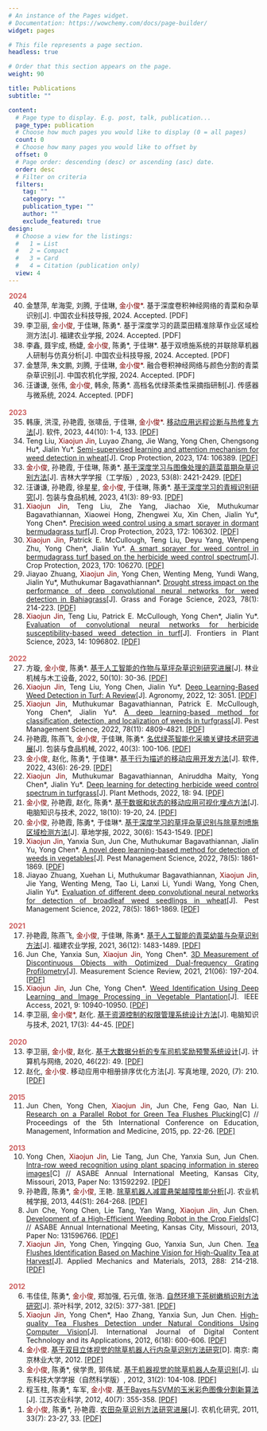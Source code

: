 ```yaml
---
# An instance of the Pages widget.
# Documentation: https://wowchemy.com/docs/page-builder/
widget: pages

# This file represents a page section.
headless: true

# Order that this section appears on the page.
weight: 90

title: Publications
subtitle: ""

content:
  # Page type to display. E.g. post, talk, publication...
  page_type: publication
  # Choose how much pages you would like to display (0 = all pages)
  count: 0
  # Choose how many pages you would like to offset by
  offset: 0
  # Page order: descending (desc) or ascending (asc) date.
  order: desc
  # Filter on criteria
  filters:
    tag: ""
    category: ""
    publication_type: ""
    author: ""
    exclude_featured: true
design:
  # Choose a view for the listings:
  #   1 = List
  #   2 = Compact
  #   3 = Card
  #   4 = Citation (publication only)
  view: 4
---
```


<div style="text-align: justify">
<ol reversed style="padding-inline-start: 36px">
<font color="#CD5C5C"><b style="margin-left: -35px">2024</b></font>
<li>金慧萍, 牟海雯, 刘腾, 于佳琳, <font color="800000">金小俊*</font>. 基于深度卷积神经网络的青菜和杂草识别[J]. 中国农业科技导报, 2024. Accepted. [PDF]</li>
<li>李卫丽, <font color="800000">金小俊</font>, 于佳琳, 陈勇*. 基于深度学习的蔬菜田精准除草作业区域检测方法[J]. 福建农业学报, 2024. Accepted. [PDF]</li>
<li>李鑫, 聂宇成, 杨婕, <font color="800000">金小俊</font>, 陈勇*, 于佳琳*. 基于双喷施系统的并联除草机器人研制与仿真分析[J]. 中国农业科技导报, 2024. Accepted. [PDF]</li>
<li>金慧萍, 朱文鹏, 刘腾, 于佳琳, <font color="800000">金小俊*</font>. 融合卷积神经网络与颜色分割的青菜杂草识别[J]. 中国农机化学报, 2024. Accepted. [PDF]</li>
<li >汪谦谦, 张伟, <font color="800000">金小俊</font>, 韩余, 陈勇*. 高档名优绿茶柔性采摘指研制[J]. 传感器与微系统, 2024. Accepted. [PDF]</li>
<br />
<font color="#CD5C5C"><b style="margin-left: -35px">2023</b></font>
<li>韩康, 洪滢, 孙艳霞, 张啸岳, 于佳琳, <font color="800000">金小俊*</font>. <a href="https://kns.cnki.net/kcms2/article/abstract?v=0kbmF0AymBAfGmAND283v9te-blavFNwLOi7hQW5iffO-Rs7Z_1We2CsfaX_0Bu5ttVOXwlZZxP86e752OC9q4DclNlmNxu6cOWUJNqpS-D0X5IpBanTxOvUK01KBgLUkvjUS-iZPB7aFXtbVAWstQ==&uniplatform=NZKPT&language=CHS">移动应用远程诊断与热修复方法</a >[J]. 软件, 2023, 44(10): 1-4, 133. <a href="./archive/publication/移动应用远程诊断与热修复方法.pdf">[PDF]</a ></li>
<li>Teng Liu, <font color="800000">Xiaojun Jin</font>, Luyao Zhang, Jie Wang, Yong Chen, Chengsong Hu*, Jialin Yu*. <a href="https://doi.org/10.1016/j.cropro.2023.106389">Semi-supervised learning and attention mechanism for weed detection in wheat</a >[J]. Crop Protection, 2023, 174: 106389. <a href="./archive/publication/Semi-supervised learning and attention mechanism for weed detection in wheat.pdf">[PDF]</a ></li>
<li><font color="800000">金小俊</font>, 孙艳霞, 于佳琳, 陈勇*. <a href="https://doi.org/10.13229/j.cnki.jdxbgxb.20211070">基于深度学习与图像处理的蔬菜苗期杂草识别方法</a >[J]. 吉林大学学报（工学版）, 2023, 53(8): 2421-2429. <a href="./archive/publication/基于深度学习与图像处理的蔬菜苗期杂草识别方法.pdf">[PDF]</a ></li>
<li >汪谦谦, 孙艳霞, 徐星星, <font color="800000">金小俊</font>, 于佳琳, 陈勇*. <a href="https://kns.cnki.net/kcms2/article/abstract?v=3uoqIhG8C44YLTlOAiTRKu87-SJxoEJutOehf2D0XouCH-lhM6pGz92FoSSt3hwWSRYa009-_rfEK7k02GzzkZGISgSg7fl2&uniplatform=NZKPT">基于深度学习的青椒识别研究</a >[J]. 包装与食品机械, 2023, 41(3): 89-93. <a href="./archive/publication/基于深度学习的青椒识别研究.pdf">[PDF]</a ></li>
<li><font color="800000">Xiaojun Jin</font>, Teng Liu, Zhe Yang, Jiachao Xie, Muthukumar Bagavathiannan, Xiaowei Hong, Zhengwei Xu, Xin Chen, Jialin Yu*, Yong Chen*. <a href="https://doi.org/10.1016/j.cropro.2023.106302">Precision weed control using a smart sprayer in dormant bermudagrass turf</a >[J]. Crop Protection, 2023, 172: 106302. <a href="./archive/publication/Precision weed control using a smart sprayer in dormant bermudagrass turf.pdf">[PDF]</a ></li>
<li><font color="800000">Xiaojun Jin</font>, Patrick E. McCullough, Teng Liu, Deyu Yang, Wenpeng Zhu, Yong Chen*, Jialin Yu*. <a href="https://doi.org/10.1016/j.cropro.2023.106270">A smart sprayer for weed control in bermudagrass turf based on the herbicide weed control spectrum</a >[J]. Crop Protection, 2023, 170: 106270. <a href="./archive/publication/A smart sprayer for weed control in bermudagrass turf based on the herbicide weed control spectrum.pdf">[PDF]</a ></li>
<li>Jiayao Zhuang, <font color="800000">Xiaojun Jin</font>, Yong Chen, Wenting Meng, Yundi Wang, Jialin Yu*, Muthukumar Bagavathiannan*. <a href="https://doi.org/10.1111/gfs.12583">Drought stress impact on the performance of deep convolutional neural networks for weed detection in Bahiagrass</a >[J]. Grass and Forage Science, 2023, 78(1): 214-223. <a href="./archive/publication/Drought stress impact on the performance of deep convolutional neural networks for weed detection in Bahiagrass.pdf">[PDF]</a ></li>
<li><font color="800000">Xiaojun Jin</font>, Teng Liu, Patrick E. McCullough, Yong Chen*, Jialin Yu*. <a href="https://doi.org/10.3389/fpls.2023.1096802">Evaluation of convolutional neural networks for herbicide susceptibility-based weed detection in turf</a >[J]. Frontiers in Plant Science, 2023, 14: 1096802. <a href="./archive/publication/Evaluation of convolutional neural networks for herbicide susceptibility-based weed detection in turf.pdf">[PDF]</a ></li>
<br />
<font color="#CD5C5C"><b style="margin-left: -35px">2022</b></font>
<li>方璇, <font color="800000">金小俊</font>, 陈勇*. <a href="https://doi.org/10.13279/j.cnki.fmwe.2022.0152">基于人工智能的作物与草坪杂草识别研究进展</a >[J]. 林业机械与木工设备, 2022, 50(10): 30-36. <a href="./archive/publication/基于人工智能的作物与草坪杂草识别研究进展.pdf">[PDF]</a ></li>
<li><font color="800000">Xiaojun Jin</font>, Teng Liu, Yong Chen, Jialin Yu*. <a href="https://doi.org/10.3390/agronomy12123051">Deep Learning-Based Weed Detection in Turf: A Review</a >[J]. Agronomy, 2022, 12: 3051. <a href="./archive/publication/Deep Learning-Based Weed Detection in Turf A Review.pdf">[PDF]</a ></li>
<li><font color="800000">Xiaojun Jin</font>, Muthukumar Bagavathiannan, Patrick E. McCullough, Yong Chen*, Jialin Yu*. <a href="https://doi.org/10.1002/ps.7102">A deep learning-based method for classification, detection, and localization of weeds in turfgrass</a >[J]. Pest Management Science, 2022, 78(11): 4809-4821. <a href="./archive/publication/A deep learning-based method for classification, detection, and localization of weeds in turfgrass.pdf">[PDF]</a ></li>
<li>孙艳霞, 陈燕飞, <font color="800000">金小俊</font>, 于佳琳, 陈勇*. <a href="https://kns.cnki.net/kcms/detail/detail.aspx?dbcode=CJFD&dbname=CJFDLAST2022&filename=BZSJ202203017&uniplatform=NZKPT&v=9VDRJy4GiL0Z1t3v8ivJmsLS-IFVLBhmI0j0gIhyxGc7RFbVhPHLAdsWp8nFsD5D">名优绿茶智能化采摘关键技术研究进展</a >[J]. 包装与食品机械, 2022, 40(3): 100-106. <a href="./archive/publication/名优绿茶智能化采摘关键技术研究进展.pdf">[PDF]</a ></li>
<li><font color="800000">金小俊</font>, 赵化, 陈勇*, 于佳琳*. <a href="https://kns.cnki.net/kcms/detail/detail.aspx?dbcode=CJFD&dbname=CJFDLAST2022&filename=RJZZ202206044&uniplatform=NZKPT&v=A1ichn5zc1-0CW4mW2la8wB7NVPitgUHn5MQyIp8E8qMmysXeKR-OYC3diJ0Yi1R">基于行为描述的移动应用开发方法</a >[J]. 软件, 2022, 43(6): 26-29. <a href="./archive/publication/基于行为描述的移动应用开发方法.pdf">[PDF]</a ></li>
<li><font color="800000">Xiaojun Jin</font>, Muthukumar Bagavathiannan, Aniruddha Maity, Yong Chen*, Jialin Yu*. <a href="https://doi.org/10.1186/s13007-022-00929-4">Deep learning for detecting herbicide weed control spectrum in turfgrass</a >[J]. Plant Methods, 2022, 18: 94. <a href="./archive/publication/Deep learning for detecting herbicide weed control spectrum in turfgrass.pdf">[PDF]</a ></li>
<li><font color="800000">金小俊</font>, 孙艳霞, 赵化, 陈勇*. <a href="https://doi.org/10.14004/j.cnki.ckt.2022.0803">基于数据和状态的移动应用可视化埋点方法</a >[J]. 电脑知识与技术, 2022, 18(10): 19-20, 24. <a href="./archive/publication/基于数据和状态的移动应用可视化埋点方法.pdf">[PDF]</a ></li>
<li><font color="800000">金小俊</font>, 孙艳霞, 陈勇*, 于佳琳*. <a href="https://kns.cnki.net/kcms/detail/detail.aspx?dbcode=CJFD&dbname=CJFDLAST2022&filename=CDXU202206027&uniplatform=NZKPT&v=xve8KgKxj-HrpcR2TtyYqdv8l3D27KmZTFbV6tRGzUUaizpJirSltFwcanZkOdIg">基于深度学习的草坪杂草识别与除草剂喷施区域检测方法</a >[J]. 草地学报, 2022, 30(6): 1543-1549. <a href="./archive/publication/基于深度学习的草坪杂草识别与除草剂喷施区域检测方法.pdf">[PDF]</a ></li>
<li><font color="800000">Xiaojun Jin</font>, Yanxia Sun, Jun Che, Muthukumar Bagavathiannan, Jialin Yu, Yong Chen*. <a href="https://doi.org/10.1002/ps.6804">A novel deep learning-based method for detection of weeds in vegetables</a >[J]. Pest Management Science, 2022, 78(5): 1861-1869. <a href="./archive/publication/A novel deep learning‐based method for detection of weeds in vegetables.pdf">[PDF]</a ></li>
<li>Jiayao Zhuang, Xuehan Li, Muthukumar Bagavathiannan, <font color="800000">Xiaojun Jin</font>, Jie Yang, Wenting Meng, Tao Li, Lanxi Li, Yundi Wang, Yong Chen, Jialin Yu*. <a href="https://doi.org/10.1002/ps.6656">Evaluation of different deep convolutional neural networks for detection of broadleaf weed seedlings in wheat</a >[J]. Pest Management Science, 2022, 78(5): 1861-1869. <a href="./archive/publication/Evaluation of different deep convolutional neural networks for detection of broadleaf weed seedlings in wheat.pdf">[PDF]</a ></li>
<br />
<font color="#CD5C5C"><b style="margin-left: -35px">2021</b></font>
<li>孙艳霞, 陈燕飞, <font color="800000">金小俊</font>, 于佳琳, 陈勇*. <a href="https://doi.org/10.19303/j.issn.1008-0384.2021.12.013">基于人工智能的青菜幼苗与杂草识别方法</a >[J]. 福建农业学报, 2021, 36(12): 1483-1489. <a href="./archive/publication/基于人工智能的青菜幼苗与杂草识别方法.pdf">[PDF]</a ></li>
<li>Jun Che, Yanxia Sun, <font color="800000">Xiaojun Jin</font>, Yong Chen*. <a href="https://doi.org/10.2478/msr-2021-0027">3D Measurement of Discontinuous Objects with Optimized Dual-frequency Grating Profilometry</a >[J]. Measurement Science Review, 2021, 21(06): 197-204. <a href="./archive/publication/3D Measurement of Discontinuous Objects with Optimized Dual-frequency Grating Profilometry.pdf">[PDF]</a ></li>
<li><font color="800000">Xiaojun Jin</font>, Jun Che, Yong Chen*. <a href="https://doi.org/10.1109/ACCESS.2021.3050296">Weed Identification Using Deep Learning and Image Processing in Vegetable Plantation</a >[J]. IEEE Access, 2021, 9: 10940-10950. <a href="./archive/publication/Weed Identification Using Deep Learning and Image Processing in Vegetable Plantation.pdf">[PDF]</a ></li>
<li>李卫丽, <font color="800000">金小俊*</font>, 赵化. <a href="https://doi.org/10.14004/j.cnki.ckt.2021.0116">基于资源控制的权限管理系统设计方法</a >[J]. 电脑知识与技术, 2021, 17(3): 44-45. <a href="./archive/publication/基于资源控制的权限管理系统设计方法.pdf">[PDF]</a ></li>
<br />
<font color="#CD5C5C"><b style="margin-left: -35px">2020</b></font>
<li>李卫丽, <font color="800000">金小俊</font>, 赵化. <a href="https://kns.cnki.net/kcms/detail/detail.aspx?dbcode=CJFD&dbname=CJFDLAST2021&filename=JSYW202022047&uniplatform=NZKPT&v=hB9j2Fcqf1eNlceKfyCE4pWnstU4IUYn2YSgZ-lEKdJVQkJzWgG6UgdKfy1AXuEf">基于大数据分析的专车司机奖励预警系统设计</a >[J]. 计算机与网络, 2020,  46(22): 49. <a href="./archive/publication/基于大数据分析的专车司机奖励预警系统设计.pdf">[PDF]</a ></li>
<li>赵化, <font color="800000">金小俊</font>. 移动应用中相册排序优化方法[J]. 写真地理, 2020, (7): 210. <a href="./archive/publication/移动应用中相册排序优化方法.pdf">[PDF]</a ></li>
<br />
<font color="#CD5C5C"><b style="margin-left: -35px">2015</b></font>
<li>Jun Chen, Yong Chen, <font color="800000">Xiaojun Jin</font>, Jun Che, Feng Gao, Nan Li. <a href="https://doi.org/10.2991/emim-15.2015.5">Research on a Parallel Robot for Green Tea Flushes Plucking</a >[C] // Proceedings of the 5th International Conference on Education, Management, Information and Medicine, 2015, pp. 22-26. <a href="./archive/publication/Research on a Parallel Robot for Green Tea Flushes Plucking.pdf">[PDF]</a ></li>
<br />
<font color="#CD5C5C"><b style="margin-left: -35px">2013</b></font>
<li>Yong Chen, <font color="800000">Xiaojun Jin</font>, Lie Tang, Jun Che, Yanxia Sun, Jun Chen. <a href="https://doi.org/10.13031/aim.20131592292">Intra-row weed recognition using plant spacing information in stereo images</a >[C] // ASABE Annual International Meeting, Kansas City, Missouri, 2013, Paper No: 131592292. <a href="./archive/publication/Intra-row weed recognition using plant spacing information in stereo images.pdf">[PDF]</a ></li>
<li>孙艳霞, 陈勇*, <font color="800000">金小俊</font>, 王艳. <a href="https://kns.cnki.net/kcms/detail/detail.aspx?dbcode=CJFQ&dbname=CJFD2013&filename=NYJX2013S1048&v=MDU0NTBacEZ5L2tWcnZBS3pUQmRyRzRIOUt2cm85QmJJUjhlWDFMdXhZUzdEaDFUM3FUcldNMUZyQ1VSN2llWnU=">除草机器人减震悬架越障性能分析</a >[J]. 农业机械学报, 2013, 44(S1): 264-268. <a href="./archive/publication/除草机器人减震悬架越障性能分析.pdf">[PDF]</a ></li>
<li>Jun Che, Yong Chen, Lie Tang, Yan Wang, <font color="800000">Xiaojun Jin</font>, Jun Chen. <a href="https://doi.org/10.13031/aim.20131596766">Development of a High-Efficient Weeding Robot in the Crop Fields</a >[C] // ASABE Annual International Meeting, Kansas City, Missouri, 2013, Paper No: 131596766. <a href="./archive/publication/Development of a High-Efficient Weeding Robot in the Crop Fields.pdf">[PDF]</a ></li>
<li><font color="800000">Xiaojun Jin</font>, Yong Chen, Yingqing Guo, Yanxia Sun, Jun Chen. <a href="https://doi.org/10.4028/www.scientific.net/AMM.288.214">Tea Flushes Identification Based on Machine Vision for High-Quality Tea at Harvest</a >[J]. Applied Mechanics and Materials, 2013, 288: 214-218. <a href="./archive/publication/Tea Flushes Identification Based on Machine Vision for High-quality Tea at Harvest.pdf">[PDF]</a ></li>
<br />
<font color="#CD5C5C"><b style="margin-left: -35px">2012</b></font>
<li>韦佳佳, 陈勇*, <font color="800000">金小俊</font>, 郑加强, 石元值, 张浩. <a href="https://doi.org/10.13305/j.cnki.jts.2012.05.004">自然环境下茶树嫩梢识别方法研究</a >[J]. 茶叶科学, 2012, 32(5): 377-381. <a href="./archive/publication/自然环境下茶树嫩梢识别方法研究.pdf">[PDF]</a ></li>
<li><font color="800000">Xiaojun Jin</font>, Yong Chen*, Hao Zhang, Yanxia Sun, Jun Chen. <a href="https://www.scilit.net/article/bd21136268005975dec1375d03af3bff">High-quality Tea Flushes Detection under Natural Conditions Using Computer Vision</a >[J]. International Journal of Digital Content Technology and its Applications, 2012, 6(18): 600-606. <a href="./archive/publication/High-quality Tea Flushes Detection under Natural Conditions Using Computer Vision.pdf">[PDF]</a ></li>
<li><font color="800000">金小俊</font>. <a href="https://kns.cnki.net/kcms/detail/detail.aspx?dbcode=CMFD&dbname=CMFD2012&filename=1012033612.nh&uniplatform=NZKPT&v=UR31f2BvZwsdLRGt9U-iI8vZC4FMa70ajChS_-EUUuYcDfSxZQp342FvK3lpLvCA">基于双目立体视觉的除草机器人行内杂草识别方法研究</a >[D]. 南京: 南京林业大学, 2012. <a href="./archive/publication/基于双目立体视觉的除草机器人行内杂草识别方法研究.pdf">[PDF]</a ></li>
<li><font color="800000">金小俊</font>, 陈勇*, 侯学贵, 郭伟斌. <a href="https://doi.org/10.16452/j.cnki.sdkjzk.2012.02.016">基于机器视觉的除草机器人杂草识别</a >[J]. 山东科技大学学报（自然科学版）, 2012, 31(2): 104-108. <a href="./archive/publication/基于机器视觉的除草机器人杂草识别.pdf">[PDF]</a ></li>
<li>程玉柱, 陈勇*, 车军, <font color="800000">金小俊</font>. <a href="https://doi.org/10.15889/j.issn.1002-1302.2012.07.058">基于Bayes与SVM的玉米彩色图像分割新算法</a >[J]. 江苏农业科学, 2012, 40(7): 355-358. <a href="./archive/publication/基于Bayes与SVM的玉米彩色图像分割新算法.pdf">[PDF]</a ></li>
<li><font color="800000">金小俊</font>, 陈勇*, 孙艳霞. <a href="https://doi.org/10.13427/j.cnki.njyi.2011.07.011">农田杂草识别方法研究进展</a >[J]. 农机化研究, 2011, 33(7): 23-27, 33. <a href="./archive/publication/农田杂草识别方法研究进展.pdf">[PDF]</a ></li>
</ol>
</div>
